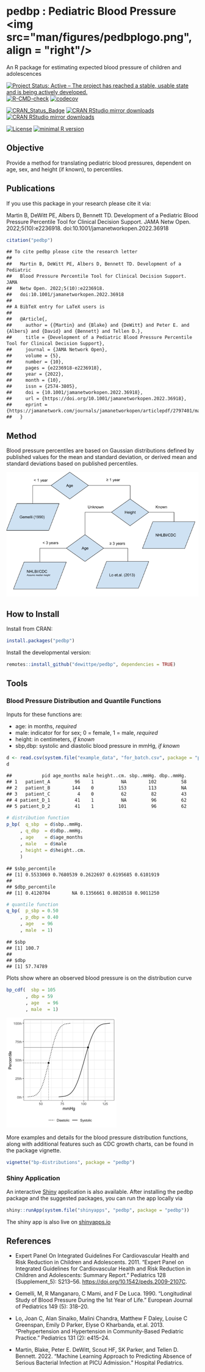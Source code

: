 # pedbp : Pediatric Blood Pressure <img src="man/figures/pedbplogo.png", align = "right"/>
An R package for estimating expected blood pressure of children and adolescences

[![Project Status: Active – The project has reached a stable, usable state and is being actively developed.](https://www.repostatus.org/badges/latest/active.svg)](https://www.repostatus.org/#active)
[![R-CMD-check](https://github.com/dewittpe/pedbp/actions/workflows/R-CMD-check.yaml/badge.svg)](https://github.com/dewittpe/pedbp/actions/workflows/R-CMD-check.yaml)
[![codecov](https://codecov.io/gh/dewittpe/pedbp/branch/main/graph/badge.svg?token=DYiVkUwKrP)](https://app.codecov.io/gh/dewittpe/pedbp)

[![CRAN_Status_Badge](http://www.r-pkg.org/badges/version/pedbp)](https://cran.r-project.org/package=pedbp)
[![CRAN RStudio mirror downloads](http://cranlogs.r-pkg.org/badges/pedbp)](https://www.r-pkg.org/pkg/pedbp)
[![CRAN RStudio mirror downloads](http://cranlogs.r-pkg.org/badges/grand-total/pedbp)](https://www.r-pkg.org/pkg/pedbp)

[![License](https://img.shields.io/badge/licence-GPL--2-blue.svg)](https://www.gnu.org/licenses/old-licenses/gpl-2.0.html)
[![minimal R version](https://img.shields.io/badge/R%3E%3D-3.5.0-6666ff.svg)](https://cran.r-project.org/)

## Objective
Provide a method for translating pediatric blood pressures, dependent on age,
sex, and height (if known), to percentiles.

## Publications

If you use this package in your research please cite it via:

Martin B, DeWitt PE, Albers D, Bennett TD. Development of a Pediatric Blood
Pressure Percentile Tool for Clinical Decision Support. JAMA Netw Open.
2022;5(10):e2236918. doi:10.1001/jamanetworkopen.2022.36918


```r
citation("pedbp")
```

```
## To cite pedbp please cite the research letter
## 
##   Martin B, DeWitt PE, Albers D, Bennett TD. Development of a Pediatric
##   Blood Pressure Percentile Tool for Clinical Decision Support. JAMA
##   Netw Open. 2022;5(10):e2236918.
##   doi:10.1001/jamanetworkopen.2022.36918
## 
## A BibTeX entry for LaTeX users is
## 
##   @Article{,
##     author = {{Martin} and {Blake} and {DeWitt} and Peter E. and {Albers} and {David} and {Bennett} and Tellen D.},
##     title = {Development of a Pediatric Blood Pressure Percentile Tool for Clinical Decision Support},
##     journal = {JAMA Network Open},
##     volume = {5},
##     number = {10},
##     pages = {e2236918-e2236918},
##     year = {2022},
##     month = {10},
##     issn = {2574-3805},
##     doi = {10.1001/jamanetworkopen.2022.36918},
##     url = {https://doi.org/10.1001/jamanetworkopen.2022.36918},
##     eprint = {https://jamanetwork.com/journals/jamanetworkopen/articlepdf/2797401/martin_2022_ld_220236_1665075001.39453.pdf},
##   }
```

## Method
Blood pressure percentiles are based on Gaussian distributions defined by published
values for the mean and standard deviation, or derived mean and standard
deviations based on published percentiles.

![](inst/images/flowchart.png)

## How to Install

Install from CRAN:


```r
install.packages("pedbp")
```

Install the developmental version:

```r
remotes::install_github("dewittpe/pedbp", dependencies = TRUE)
```

## Tools

### Blood Pressure Distribution and Quantile Functions

Inputs for these functions are:

* age: in months, _required_
* male: indicator for for sex; 0 = female, 1 = male, _required_
* height: in centimeters, _if known_
* sbp,dbp: systolic and diastolic blood pressure in mmHg, _if known_


```r
d <- read.csv(system.file("example_data", "for_batch.csv", package = "pedbp"))
d
```

```
##           pid age_months male height..cm. sbp..mmHg. dbp..mmHg.
## 1   patient_A         96    1          NA        102         58
## 2   patient_B        144    0         153        113         NA
## 3   patient_C          4    0          62         82         43
## 4 patient_D_1         41    1          NA         96         62
## 5 patient_D_2         41    1         101         96         62
```

```r
# distribution function
p_bp(  q_sbp  = d$sbp..mmHg.
     , q_dbp  = d$dbp..mmHg.
     , age    = d$age_months
     , male   = d$male
     , height = d$height..cm.
     )
```

```
## $sbp_percentile
## [1] 0.5533069 0.7680539 0.2622697 0.6195685 0.6101919
## 
## $dbp_percentile
## [1] 0.4120704        NA 0.1356661 0.8028518 0.9011250
```

```r
# quantile function
q_bp(  p_sbp = 0.50
     , p_dbp = 0.40
     , age   = 96
     , male  = 1)
```

```
## $sbp
## [1] 100.7
## 
## $dbp
## [1] 57.74789
```

Plots show where an observed blood pressure is on the distribution curve

```r
bp_cdf(  sbp = 105
       , dbp = 59
       , age   = 96
       , male  = 1)
```

![plot of chunk bp_cdf_example](inst/images/bp_cdf_example-1.png)

More examples and details for the blood pressure distribution functions, along
with additional features such as CDC growth charts, can be found in the package
vignette.

```r
vignette("bp-distributions", package = "pedbp")
```

### Shiny Application
An interactive [Shiny](https://shiny.rstudio.com/) application is also available.
After installing the pedbp package and the suggested
packages, you can run the app locally via

```r
shiny::runApp(system.file("shinyapps", "pedbp", package = "pedbp"))
```

The shiny app is also live on [shinyapps.io](https://dewittpe.shinyapps.io/pedbp/)

## References

* Expert Panel On Integrated Guidelines For Cardiovascular Health and Risk Reduction in Children and Adolescents. 2011. “Expert Panel on Integrated Guidelines for Cardiovascular Health and Risk Reduction in Children and Adolescents: Summary Report.” Pediatrics 128 (Supplement_5): S213–56. https://doi.org/10.1542/peds.2009-2107C.

* Gemelli, M, R Manganaro, C Mami, and F De Luca. 1990. “Longitudinal Study of Blood Pressure During the 1st Year of Life.” European Journal of Pediatrics 149 (5): 318–20.

* Lo, Joan C, Alan Sinaiko, Malini Chandra, Matthew F Daley, Louise C Greenspan, Emily D Parker, Elyse O Kharbanda, et.al. 2013. “Prehypertension and Hypertension in Community-Based Pediatric Practice.” Pediatrics 131 (2): e415–24.

* Martin, Blake, Peter E. DeWitt, Scout HF, SK Parker, and Tellen D. Bennett. 2022. “Machine Learning Approach to Predicting Absence of Serious Bacterial Infection at PICU Admission.” Hospital Pediatrics.

